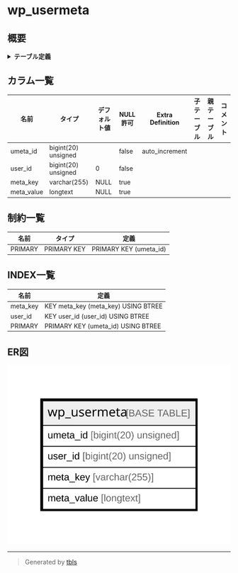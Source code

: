 # wp_usermeta

## 概要

<details>
<summary><strong>テーブル定義</strong></summary>

```sql
CREATE TABLE `wp_usermeta` (
  `umeta_id` bigint(20) unsigned NOT NULL AUTO_INCREMENT,
  `user_id` bigint(20) unsigned NOT NULL DEFAULT 0,
  `meta_key` varchar(255) COLLATE utf8mb4_unicode_520_ci DEFAULT NULL,
  `meta_value` longtext COLLATE utf8mb4_unicode_520_ci DEFAULT NULL,
  PRIMARY KEY (`umeta_id`),
  KEY `user_id` (`user_id`),
  KEY `meta_key` (`meta_key`(191))
) ENGINE=InnoDB AUTO_INCREMENT=[Redacted by tbls] DEFAULT CHARSET=utf8mb4 COLLATE=utf8mb4_unicode_520_ci
```

</details>

## カラム一覧

| 名前         | タイプ                 | デフォルト値       | NULL許可   | Extra Definition | 子テーブル      | 親テーブル      | コメント     |
| ---------- | ------------------- | ------------ | -------- | ---------------- | ---------- | ---------- | -------- |
| umeta_id   | bigint(20) unsigned |              | false    | auto_increment   |            |            |          |
| user_id    | bigint(20) unsigned | 0            | false    |                  |            |            |          |
| meta_key   | varchar(255)        | NULL         | true     |                  |            |            |          |
| meta_value | longtext            | NULL         | true     |                  |            |            |          |

## 制約一覧

| 名前      | タイプ         | 定義                     |
| ------- | ----------- | ---------------------- |
| PRIMARY | PRIMARY KEY | PRIMARY KEY (umeta_id) |

## INDEX一覧

| 名前       | 定義                                  |
| -------- | ----------------------------------- |
| meta_key | KEY meta_key (meta_key) USING BTREE |
| user_id  | KEY user_id (user_id) USING BTREE   |
| PRIMARY  | PRIMARY KEY (umeta_id) USING BTREE  |

## ER図

![er](wp_usermeta.svg)

---

> Generated by [tbls](https://github.com/k1LoW/tbls)
